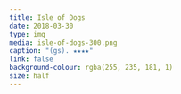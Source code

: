 ```yaml
---
title: Isle of Dogs
date: 2018-03-30
type: img
media: isle-of-dogs-300.png
caption: "(gs). ★★★★"
link: false
background-colour: rgba(255, 235, 181, 1)
size: half
---
```

